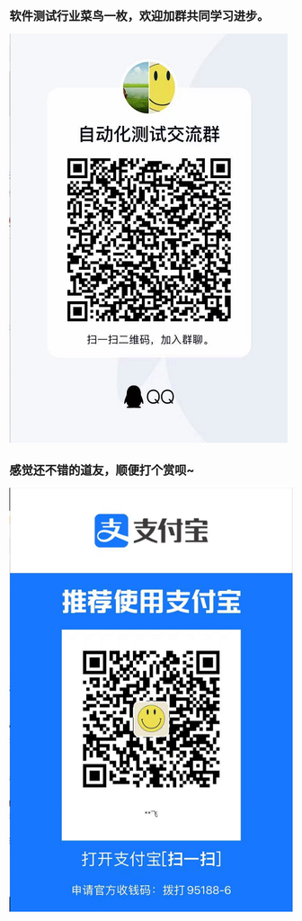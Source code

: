 ## 软件测试行业菜鸟一枚，欢迎加群共同学习进步。
![qq群](https://github.com/13720673941/my_project/blob/dev/qqFamily.png)
## 感觉还不错的道友，顺便打个赏呗~
![支付宝](https://github.com/13720673941/my_project/blob/dev/alipay.png)
